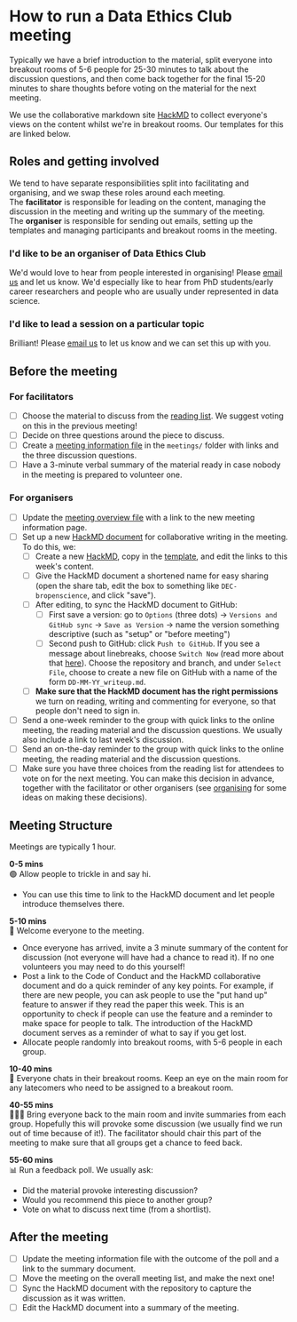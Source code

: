 # How to run a Data Ethics Club meeting

Typically we have a brief introduction to the material, split everyone into breakout rooms of 5-6 people for 25-30 minutes to talk about the discussion questions, and then come back together for the final 15-20 minutes to share thoughts before voting on the material for the next meeting. 

We use the collaborative markdown site [HackMD](https://hackmd.io/) to collect everyone's views on the content whilst we're in breakout rooms. Our templates for this are linked below.  

## Roles and getting involved
We tend to have separate responsibilities split into facilitating and organising, and we swap these roles around each meeting.  
The **facilitator** is responsible for leading on the content,  managing the discussion in the meeting and writing up the summary of the meeting.  
The **organiser** is responsible for sending out emails, setting up the templates and managing participants and breakout rooms in the meeting.  
### I'd like to be an organiser of Data Ethics Club
We'd would love to hear from people interested in organising! Please [email us](mailto:grp-ethicaldatascience@groups.bristol.ac.uk) and let us know. We'd especially like to hear from PhD students/early career researchers and people who are usually under represented in data science. 

### I'd like to lead a session on a particular topic
Brilliant! Please [email us](mailto:grp-ethicaldatascience@groups.bristol.ac.uk) to let us know and we can set this up with you. 

## Before the meeting

### For facilitators
- [ ] Choose the material to discuss from the [reading list](./../READING-LIST.md). We suggest voting on this in the previous meeting!  
- [ ] Decide on three questions around the piece to discuss.  
- [ ] Create a [meeting information file](./../meetings/meeting_template.md) in the `meetings/` folder with links and the three discussion questions.
- [ ] Have a 3-minute verbal summary of the material ready in case nobody in the meeting is prepared to volunteer one.  

### For organisers
- [ ] Update the [meeting overview file](./../MEETINGS.md) with a link to the new meeting information page.
- [ ] Set up a new [HackMD document](./templates/HackMD_meeting_template.md) for collaborative writing in the meeting. To do this, we:
  - [ ] Create a new [HackMD](https://hackmd.io/), copy in the [template](./templates/HackMD_meeting_template.md), and edit the links to this week's content.
  - [ ] Give the HackMD document a shortened name for easy sharing (open the share tab, edit the box to something like `DEC-bropenscience`, and click "save").
  - [ ] After editing, to sync the HackMD document to GitHub:
    - [ ] First save a version: go to `Options` (three dots) -> `Versions and GitHub sync` -> `Save as Version` -> name the version something descriptive (such as "setup" or "before meeting")
    - [ ] Second push to GitHub: click `Push to GitHub`. If you see a message about linebreaks, choose `Switch Now` (read more about that [here](https://hackmd.io/c/tutorials/%2Fs%2Flink-with-github)). Choose the repository and branch, and under `Select File`, choose to create a new file on GitHub with a name of the form `DD-MM-YY_writeup.md`.
  - [ ] **Make sure that the HackMD document has the right permissions** we turn on reading, writing and commenting for everyone, so that people don't need to sign in.
- [ ] Send a one-week reminder to the group with quick links to the online meeting, the reading material and the discussion questions. We usually also include a link to last week's discussion.   
- [ ] Send an on-the-day reminder to the group with quick links to the online meeting, the reading material and the discussion questions.  
- [ ] Make sure you have three choices from the reading list for attendees to vote on for the next meeting. You can make this decision  in advance, together with the facilitator or other organisers (see [organising](../organising.md) for some ideas on making these decisions). 

## Meeting Structure
Meetings are typically 1 hour.  
  
**0-5 mins**   
  🟢 Allow people to trickle in and say hi. 
  - You can use this time to link to the HackMD document and let people introduce themselves there.

**5-10 mins**   
  👋 Welcome everyone to the meeting. 
  - Once everyone has arrived, invite a 3 minute summary of the content for discussion (not everyone will have had a chance to read it). If no one volunteers you may need to do this yourself!  
  - Post a link to the Code of Conduct and the HackMD collaborative document and do a quick reminder of any key points. For example, if there are new people, you can ask people to use the "put hand up" feature to answer if they read the paper this week. This is an opportunity to check if people can use the feature and a reminder to make space for people to talk. The introduction of the HackMD document serves as a reminder of what to say if you get lost.
  - Allocate people randomly into breakout rooms, with 5-6 people in each group.   

**10-40 mins**  
  💬 Everyone chats in their breakout rooms. Keep an eye on the main room for any latecomers who need to be assigned to a breakout room.  

**40-55 mins**  
  💬💬💬 Bring everyone back to the main room and invite summaries from each group. 
  Hopefully this will provoke some discussion (we usually find we run out of time because of it!). 
  The facilitator should chair this part of the meeting to make sure that all groups get a chance to feed back.

**55-60 mins**  
  📊 Run a feedback poll.
  We usually ask:  
  - Did the material provoke interesting discussion?  
  - Would you recommend this piece to another group?  
  - Vote on what to discuss next time (from a shortlist).   

## After the meeting  
- [ ] Update the meeting information file with the outcome of the poll and a link to the summary document.  
- [ ] Move the meeting on the overall meeting list, and make the next one!  
- [ ] Sync the HackMD document with the repository to capture the discussion as it was written. 
- [ ] Edit the HackMD document into a summary of the meeting. 

